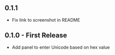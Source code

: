 ## 0.1.1

* Fix link to screenshot in README

## 0.1.0 - First Release

* Add panel to enter Unicode based on hex value
